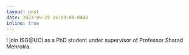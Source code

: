 ```yaml
---
layout: post
date: 2023-09-25 15:59:00-0400
inline: true
---
```


I join ISG@UCI as a PhD student under supervisor of Professor Sharad Mehrotra.